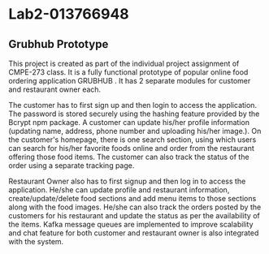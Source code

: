 # Lab2-013766948
## Grubhub Prototype
This project is created as part of the individual project assignment of CMPE-273 class.
It is a fully functional prototype of popular online food ordering application GRUBHUB . It has 2 separate modules for customer and restaurant owner each.

The customer has to first sign up and then login to access the application. The password is stored securely using the hashing feature provided by the Bcrypt npm package. A customer can update his/her profile information (updating name, address, phone number and uploading his/her image.).
On the customer's homepage, there is one search section, using which users can search for his/her favorite foods online and order from the restaurant offering those food items. The customer can also track the status of the order using a separate tracking page.

Restaurant Owner also has to first signup and then log in to access the application. He/she can update profile and restaurant information, create/update/delete food sections and add menu items to those sections along with the food images. He/she can also track the orders posted by the customers for his restaurant and update the status as per the availability of the items. Kafka message queues are implemented to improve scalability and chat feature for both customer and restaurant owner is also integrated with the system.
